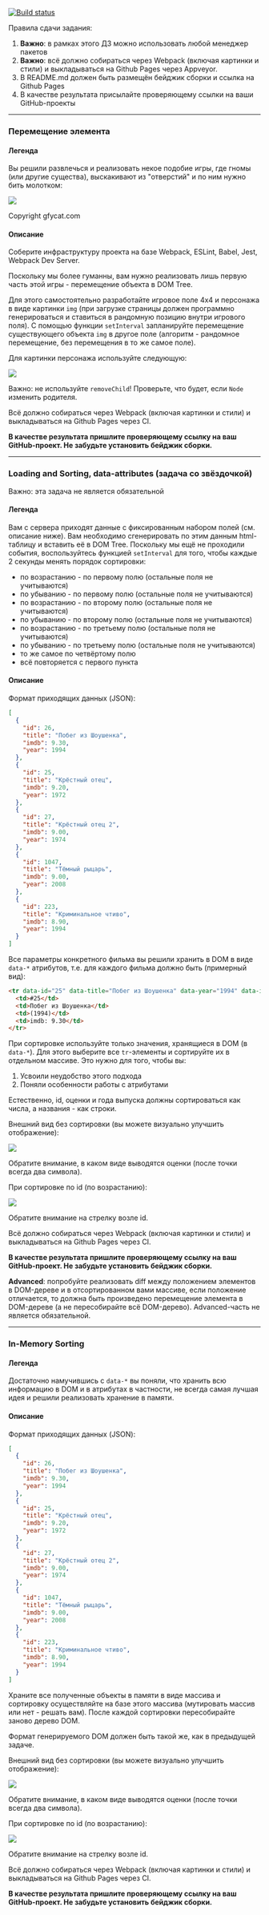 [![Build status](https://ci.appveyor.com/api/projects/status/6ham4xe8tx8h0tfj?svg=true)](https://ci.appveyor.com/project/Mogushkov/dom-4rj60)

Правила сдачи задания:

1. **Важно**: в рамках этого ДЗ можно использовать любой менеджер пакетов
1. **Важно**: всё должно собираться через Webpack (включая картинки и стили) и выкладываться на Github Pages через Appveyor.
1. В README.md должен быть размещён бейджик сборки и ссылка на Github Pages
1. В качестве результата присылайте проверяющему ссылки на ваши GitHub-проекты

---

### Перемещение элемента

#### Легенда

Вы решили развлечься и реализовать некое подобие игры, где гномы (или другие существа), выскакивают из "отверстий" и по ним нужно бить молотком:

![](./pic/GracefulMiniatureBustard-small.gif)

Copyright gfycat.com

#### Описание

Соберите инфраструктуру проекта на базе Webpack, ESLint, Babel, Jest, Webpack Dev Server.

Поскольку мы более гуманны, вам нужно реализовать лишь первую часть этой игры - перемещение объекта в DOM Tree.

Для этого самостоятельно разработайте игровое поле 4x4 и персонажа в виде картинки `img` (при загрузке страницы должен программно генерироваться и ставиться в рандомную позицию внутри игрового поля). С помощью функции `setInterval` запланируйте перемещение существующего объекта `img` в другое поле (алгоритм - рандомное перемещение, без перемещения в то же самое поле).

Для картинки персонажа используйте следующую:

![](./pic/goblin.png)

Важно: не используйте `removeChild`! Проверьте, что будет, если `Node` изменить родителя.

Всё должно собираться через Webpack (включая картинки и стили) и выкладываться на Github Pages через CI.

**В качестве результата пришлите проверяющему ссылку на ваш GitHub-проект. Не забудьте установить бейджик сборки.**

---

### Loading and Sorting, data-attributes (задача со звёздочкой)

Важно: эта задача не является обязательной

#### Легенда

Вам с сервера приходят данные с фиксированным набором полей (см. описание ниже). Вам необходимо сгенерировать по этим данным html-таблицу и вставить её в DOM Tree. Поскольку мы ещё не проходили события, воспользуйтесь функцией `setInterval` для того, чтобы каждые 2 секунды менять порядок сортировки:
* по возрастанию - по первому полю (остальные поля не учитываются)
* по убыванию - по первому полю (остальные поля не учитываются)
* по возрастанию - по второму полю (остальные поля не учитываются)
* по убыванию - по второму полю (остальные поля не учитываются)
* по возрастанию - по третьему полю (остальные поля не учитываются)
* по убыванию - по третьему полю (остальные поля не учитываются)
* то же самое по четвёртому полю
* всё повторяется с первого пункта

#### Описание

Формат приходящих данных (JSON):
```json
[
  {
    "id": 26,
    "title": "Побег из Шоушенка",
    "imdb": 9.30,
    "year": 1994
  },
  {
    "id": 25,
    "title": "Крёстный отец",
    "imdb": 9.20,
    "year": 1972
  },
  {
    "id": 27,
    "title": "Крёстный отец 2",
    "imdb": 9.00,
    "year": 1974
  },
  {
    "id": 1047,
    "title": "Тёмный рыцарь",
    "imdb": 9.00,
    "year": 2008
  },
  {
    "id": 223,
    "title": "Криминальное чтиво",
    "imdb": 8.90,
    "year": 1994
  }
]
```

Все параметры конкретного фильма вы решили хранить в DOM в виде `data-*` атрибутов, т.е. для каждого фильма должно быть (примерный вид):

```html
<tr data-id="25" data-title="Побег из Шоушенка" data-year="1994" data-imdb="9.30">
  <td>#25</td>
  <td>Побег из Шоушенка</td>
  <td>(1994)</td>
  <td>imdb: 9.30</td>
</tr>
```

При сортировке используйте только значения, хранящиеся в DOM (в `data-*`). Для этого выберите все `tr`-элементы и сортируйте их в отдельном массиве. Это нужно для того, чтобы вы:
1. Усвоили неудобство этого подхода
1. Поняли особенности работы с атрибутами

Естественно, id, оценки и года выпуска должны сортироваться как числа, а названия - как строки.

Внешний вид без сортировки (вы можете визуально улучшить отображение):

![](./pic/loading.png)

Обратите внимание, в каком виде выводятся оценки (после точки всегда два символа).

При сортировке по id (по возрастанию):

![](./pic/loading-2.png)

Обратите внимание на стрелку возле id.


Всё должно собираться через Webpack (включая картинки и стили) и выкладываться на Github Pages через CI.

**В качестве результата пришлите проверяющему ссылку на ваш GitHub-проект. Не забудьте установить бейджик сборки.**

**Advanced**: попробуйте реализовать diff между положением элементов в DOM-дереве и в отсортированном вами массиве, если положение отличается, то должна быть произведено перемещение элемента в DOM-дереве (а не пересобирайте всё DOM-дерево). Advanced-часть не является обязательной.

---

### In-Memory Sorting

#### Легенда

Достаточно намучившись с `data-*` вы поняли, что хранить всю информацию в DOM и в атрибутах в частности, не всегда самая лучшая идея и решили реализовать хранение в памяти.

#### Описание

Формат приходящих данных (JSON):
```json
[
  {
    "id": 26,
    "title": "Побег из Шоушенка",
    "imdb": 9.30,
    "year": 1994
  },
  {
    "id": 25,
    "title": "Крёстный отец",
    "imdb": 9.20,
    "year": 1972
  },
  {
    "id": 27,
    "title": "Крёстный отец 2",
    "imdb": 9.00,
    "year": 1974
  },
  {
    "id": 1047,
    "title": "Тёмный рыцарь",
    "imdb": 9.00,
    "year": 2008
  },
  {
    "id": 223,
    "title": "Криминальное чтиво",
    "imdb": 8.90,
    "year": 1994
  }
]
```

Храните все полученные объекты в памяти в виде массива и сортировку осуществляйте на базе этого массива (мутировать массив или нет - решать вам). После каждой сортировки пересобирайте заново дерево DOM.

Формат генерируемого DOM должен быть такой же, как в предыдущей задаче.

Внешний вид без сортировки (вы можете визуально улучшить отображение):

![](./pic/loading.png)

Обратите внимание, в каком виде выводятся оценки (после точки всегда два символа).

При сортировке по id (по возрастанию):

![](./pic/loading-2.png)

Обратите внимание на стрелку возле id.


Всё должно собираться через Webpack (включая картинки и стили) и выкладываться на Github Pages через CI.

**В качестве результата пришлите проверяющему ссылку на ваш GitHub-проект. Не забудьте установить бейджик сборки.**
